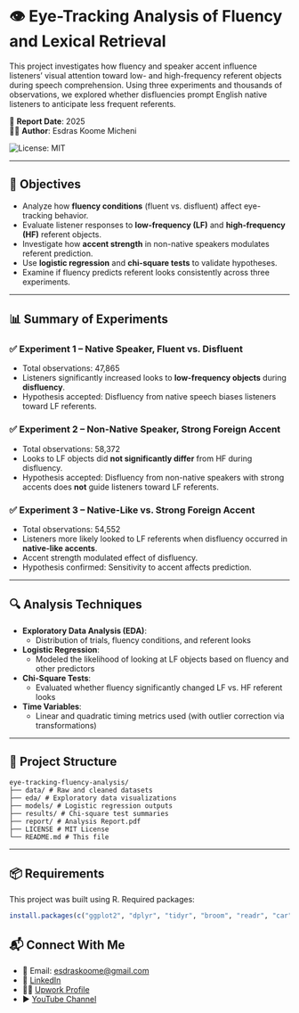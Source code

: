 
# 👁️ Eye-Tracking Analysis of Fluency and Lexical Retrieval

This project investigates how fluency and speaker accent influence listeners’ visual attention toward low- and high-frequency referent objects during speech comprehension. Using three experiments and thousands of observations, we explored whether disfluencies prompt English native listeners to anticipate less frequent referents.

📅 **Report Date**: 2025  
👨‍💻 **Author**: Esdras Koome Micheni

![License: MIT](https://img.shields.io/badge/License-MIT-yellow.svg)

---

## 🎯 Objectives

- Analyze how **fluency conditions** (fluent vs. disfluent) affect eye-tracking behavior.
- Evaluate listener responses to **low-frequency (LF)** and **high-frequency (HF)** referent objects.
- Investigate how **accent strength** in non-native speakers modulates referent prediction.
- Use **logistic regression** and **chi-square tests** to validate hypotheses.
- Examine if fluency predicts referent looks consistently across three experiments.

---

## 📊 Summary of Experiments

### ✅ Experiment 1 – Native Speaker, Fluent vs. Disfluent

- Total observations: 47,865
- Listeners significantly increased looks to **low-frequency objects** during **disfluency**.
- Hypothesis accepted: Disfluency from native speech biases listeners toward LF referents.

### ✅ Experiment 2 – Non-Native Speaker, Strong Foreign Accent

- Total observations: 58,372
- Looks to LF objects did **not significantly differ** from HF during disfluency.
- Hypothesis accepted: Disfluency from non-native speakers with strong accents does **not** guide listeners toward LF referents.

### ✅ Experiment 3 – Native-Like vs. Strong Foreign Accent

- Total observations: 54,552
- Listeners more likely looked to LF referents when disfluency occurred in **native-like accents**.
- Accent strength modulated effect of disfluency.
- Hypothesis confirmed: Sensitivity to accent affects prediction.

---

## 🔍 Analysis Techniques

- **Exploratory Data Analysis (EDA)**:
  - Distribution of trials, fluency conditions, and referent looks
- **Logistic Regression**:
  - Modeled the likelihood of looking at LF objects based on fluency and other predictors
- **Chi-Square Tests**:
  - Evaluated whether fluency significantly changed LF vs. HF referent looks
- **Time Variables**:
  - Linear and quadratic timing metrics used (with outlier correction via transformations)

---

## 📁 Project Structure
```
eye-tracking-fluency-analysis/
├── data/ # Raw and cleaned datasets
├── eda/ # Exploratory data visualizations
├── models/ # Logistic regression outputs
├── results/ # Chi-square test summaries
├── report/ # Analysis Report.pdf
├── LICENSE # MIT License
└── README.md # This file
```

---

## 📦 Requirements

This project was built using R. Required packages:

```r
install.packages(c("ggplot2", "dplyr", "tidyr", "broom", "readr", "car"))
```
## 📬 Connect With Me

- 📧 Email: [esdraskoome@gmail.com](mailto:esdraskoome@gmail.com)  
- 💼 [LinkedIn](https://www.linkedin.com/in/esdras-koome-micheni-106651338/)  
- 🧑‍💻 [Upwork Profile](https://www.upwork.com/freelancers/~01bbdaff1dc6ce0241)  
- ▶ [YouTube Channel](https://www.youtube.com/channel/UCBhBTBAanuBNiQs3r7mwDmA)

